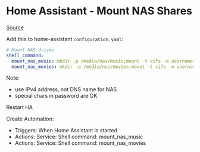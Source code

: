 # Home Assistant - Mount NAS Shares

[Source](https://community.home-assistant.io/t/nas-folders-on-home-assistant/393995)

Add this to home-assistant `configuration.yaml`:

```yaml
# Mount NAS drives
shell_command:
  mount_nas_music: mkdir -p /media/nas/music;mount -t cifs -o username=alex,password=xxx //192.168.x.x/music /media/nas/music
  mount_nas_movies: mkdir -p /media/nas/movies;mount -t cifs -o username=alex,password=xxx //192.168.x.x/movies /media/nas/movies
```

Note:

* use IPv4 address, not DNS name for NAS
* special chars in password are OK

Restart HA

Create Automation:

* Triggers: When Home Assistant is started
* Actions: Service: Shell command: mount_nas_music
* Actions: Service: Shell command: mount_nas_movies
